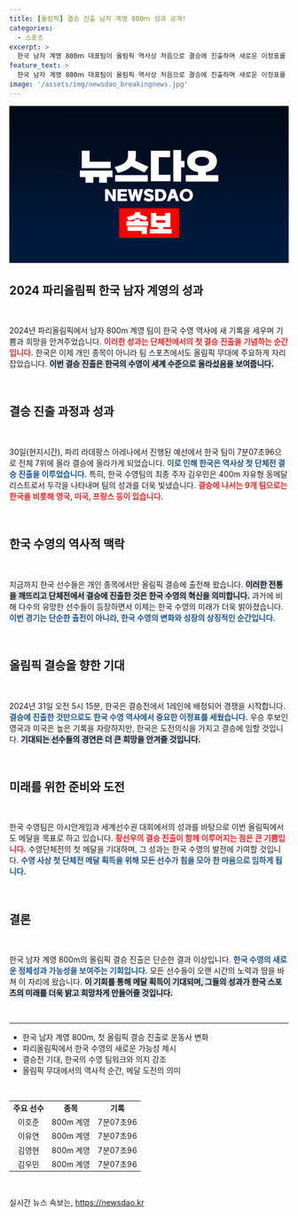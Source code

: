 ```yaml
---
title: [올림픽] 결승 진출 남자 계영 800ｍ 성과 공개!
categories:
  - 스포츠
excerpt: >
  한국 남자 계영 800ｍ 대표팀이 올림픽 역사상 처음으로 결승에 진출하며 새로운 이정표를 세웠다! 31일 결승에서 메달의 영광을 향한 역전 드라마가 기대된다.
feature_text: >
  한국 남자 계영 800ｍ 대표팀이 올림픽 역사상 처음으로 결승에 진출하며 새로운 이정표를 세웠다! 31일 결승에서 메달의 영광을 향한 역전 드라마가 기대된다.
image: '/assets/img/newsdao_breakingnews.jpg'
---
```


<p><img src="/assets/img/newsdao_breakingnews.jpg" alt="implanttips 속보" /></p>

<h2 data-ke-size="size26">2024 파리올림픽 한국 남자 계영의 성과</h2>

<p data-ke-size="size16">&nbsp;</p>

<p>2024년 파리올림픽에서 남자 800m 계영 팀이 한국 수영 역사에 새 기록을 세우며 기쁨과 희망을 안겨주었습니다. <b><span style="color: #ee2323;">이러한 성과는 단체전에서의 첫 결승 진출을 기념하는 순간입니다.</span></b> 한국은 이제 개인 종목이 아니라 팀 스포츠에서도 올림픽 무대에 주요하게 자리 잡았습니다. <b><span style="background-color: #21538527;">이번 결승 진출은 한국의 수영이 세계 수준으로 올라섰음을 보여줍니다.</span></b> </p>

<p data-ke-size="size16">&nbsp;</p>

<h2 data-ke-size="size26">결승 진출 과정과 성과</h2>

<p data-ke-size="size16">&nbsp;</p>

<p>30일(현지시간), 파리 라데팡스 아레나에서 진행된 예선에서 한국 팀이 7분07초96으로 전체 7위에 올라 결승에 올라가게 되었습니다. <b><span style="color: #1a5490;">이로 인해 한국은 역사상 첫 단체전 결승 진출을 이루었습니다.</span></b> 특히, 한국 수영팀의 최종 주자 김우민은 400m 자유형 동메달리스트로서 두각을 나타내며 팀의 성과를 더욱 빛냈습니다. <b><span style="color: #ee2323;">결승에 나서는 9개 팀으로는 한국을 비롯해 영국, 미국, 프랑스 등이 있습니다.</span></b> </p>

<p data-ke-size="size16">&nbsp;</p>

<h2 data-ke-size="size26">한국 수영의 역사적 맥락</h2>

<p data-ke-size="size16">&nbsp;</p>

<p>지금까지 한국 선수들은 개인 종목에서만 올림픽 결승에 출전해 왔습니다. <b><span style="background-color: #21538527;">이러한 전통을 깨뜨리고 단체전에서 결승에 진출한 것은 한국 수영의 혁신을 의미합니다.</span></b> 과거에 비해 다수의 유망한 선수들이 등장하면서 이제는 한국 수영의 미래가 더욱 밝아졌습니다. <b><span style="color: #1a5490;">이번 경기는 단순한 출전이 아니라, 한국 수영의 변화와 성장의 상징적인 순간입니다.</span></b> </p>

<p data-ke-size="size16">&nbsp;</p>

<h2 data-ke-size="size26">올림픽 결승을 향한 기대</h2>

<p data-ke-size="size16">&nbsp;</p>

<p>2024년 31일 오전 5시 15분, 한국은 결승전에서 1레인에 배정되어 경쟁을 시작합니다. <b><span style="color: #1a5490;">결승에 진출한 것만으로도 한국 수영 역사에서 중요한 이정표를 세웠습니다.</span></b> 우승 후보인 영국과 미국은 높은 기록을 자랑하지만, 한국은 도전의식을 가지고 결승에 임할 것입니다. 
<b><span style="background-color: #21538527;">기대되는 선수들의 경연은 더 큰 희망을 안겨줄 것입니다.</span></b></p>

<p data-ke-size="size16">&nbsp;</p>

<h2 data-ke-size="size26">미래를 위한 준비와 도전</h2>

<p data-ke-size="size16">&nbsp;</p>

<p>한국 수영팀은 아시안게임과 세계선수권 대회에서의 성과를 바탕으로 이번 올림픽에서도 메달을 목표로 하고 있습니다. <b><span style="color: #ee2323;">황선우의 결승 진출이 함께 이루어지는 점은 큰 기쁨입니다.</span></b> 수영단체전의 첫 메달을 기대하며, 그 성과는 한국 수영의 발전에 기여할 것입니다. <b><span style="color: #1a5490;">수영 사상 첫 단체전 메달 획득을 위해 모든 선수가 힘을 모아 한 마음으로 임하게 됩니다.</span></b></p>

<p data-ke-size="size16">&nbsp;</p>

<h2 data-ke-size="size26">결론</h2>

<p data-ke-size="size16">&nbsp;</p>

<p>한국 남자 계영 800m의 올림픽 결승 진출은 단순한 결과 이상입니다. <b><span style="color: #1a5490;">한국 수영의 새로운 정체성과 가능성을 보여주는 기회입니다.</span></b> 모든 선수들이 오랜 시간의 노력과 땀을 바쳐 이 자리에 왔습니다. <b><span style="background-color: #21538527;">이 기회를 통해 메달 획득이 기대되며, 그들의 성과가 한국 스포츠의 미래를 더욱 밝고 희망차게 만들어줄 것입니다.</span></b> </p>

<p data-ke-size="size16">&nbsp;</p> 

<hr>

<ul>
    <li>한국 남자 계영 800m, 첫 올림픽 결승 진출로 운동사 변화</li>
    <li>파리올림픽에서 한국 수영의 새로운 가능성 제시</li>
    <li>결승전 기대, 한국의 수영 팀워크와 의지 강조</li>
    <li>올림픽 무대에서의 역사적 순간, 메달 도전의 의미</li>
</ul>

<p data-ke-size="size16">&nbsp;</p>

<table>
    <tbody>
        <tr>
            <td style="text-align: center; height: 17px;"><b>주요 선수</b></td>
            <td style="text-align: center; height: 17px;"><b>종목</b></td>
            <td style="text-align: center; height: 17px;"><b>기록</b></td>
        </tr>
        <tr>
            <td style="text-align: center; height: 17px;">이호준</td>
            <td style="text-align: center; height: 17px;">800m 계영</td>
            <td style="text-align: center; height: 17px;">7분07초96</td>
        </tr>
        <tr>
            <td style="text-align: center; height: 17px;">이유연</td>
            <td style="text-align: center; height: 17px;">800m 계영</td>
            <td style="text-align: center; height: 17px;">7분07초96</td>
        </tr>
        <tr>
            <td style="text-align: center; height: 17px;">김영현</td>
            <td style="text-align: center; height: 17px;">800m 계영</td>
            <td style="text-align: center; height: 17px;">7분07초96</td>
        </tr>
        <tr>
            <td style="text-align: center; height: 17px;">김우민</td>
            <td style="text-align: center; height: 17px;">800m 계영</td>
            <td style="text-align: center; height: 17px;">7분07초96</td>
        </tr>
    </tbody>
</table> 

<p data-ke-size="size16">&nbsp;</p>
실시간 뉴스 속보는, <a href="https://newsdao.kr" rel="dofollow">https://newsdao.kr</a>


